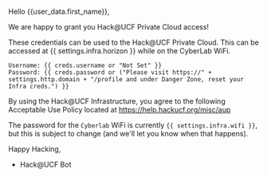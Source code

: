 Hello {{user_data.first_name}},

We are happy to grant you Hack@UCF Private Cloud access!

These credentials can be used to the Hack@UCF Private Cloud. This can be accessed at {{ settings.infra.horizon }} while on the CyberLab WiFi.

```
Username: {{ creds.username or "Not Set" }}
Password: {{ creds.password or ("Please visit https://" + settings.http.domain + "/profile and under Danger Zone, reset your Infra creds.") }}
```

By using the Hack@UCF Infrastructure, you agree to the following Acceptable Use Policy located at https://help.hackucf.org/misc/aup

The password for the `Cyberlab` WiFi is currently `{{ settings.infra.wifi }}`, but this is subject to change (and we'll let you know when that happens).

Happy Hacking,
  - Hack@UCF Bot
